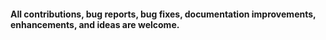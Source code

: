 #### All contributions, bug reports, bug fixes, documentation improvements, enhancements, and ideas are welcome.
